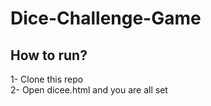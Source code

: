 # Dice-Challenge-Game

## How to run?
1- Clone this repo <br>
2- Open dicee.html and you are all set

